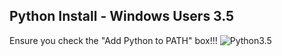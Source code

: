 
## Python Install - Windows Users 3.5
Ensure you check the "Add Python to PATH" box!!!
![Python3.5](images/win-python35.jpg)

